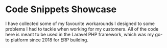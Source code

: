 # Code Snippets Showcase

I have collected some of my favourite workarounds I designed to some problems I had to tackle when working for my customers.
All of the code here is meant to be used in the Laravel PHP framework, which was my go-to platform since 2018 for ERP building.
